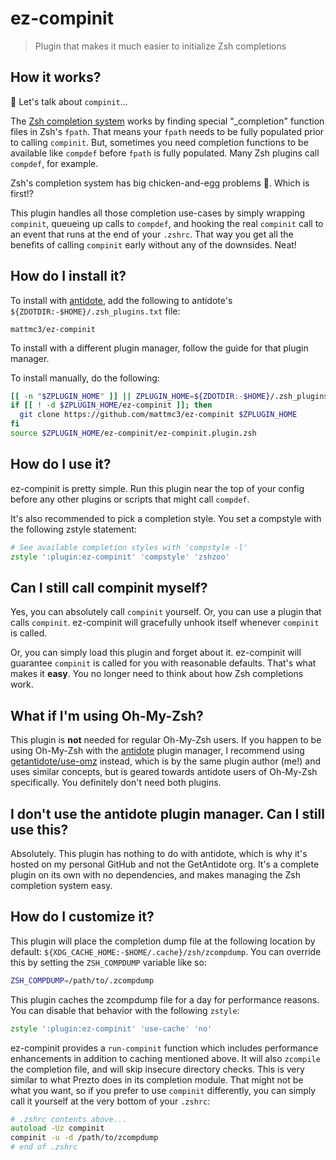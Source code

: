 # ez-compinit

> Plugin that makes it much easier to initialize Zsh completions

## How it works?

:hatching_chick: Let's talk about `compinit`...

The [Zsh completion system][zsh-completion-system] works by finding special
"_completion" function files in Zsh's `fpath`. That means your `fpath` needs to be fully
populated prior to calling `compinit`. But, sometimes you need completion functions to
be available like `compdef` before `fpath` is fully populated. Many Zsh plugins call
`compdef`, for example.

Zsh's completion system has big chicken-and-egg problems :hatching_chick:. Which is first!?

This plugin handles all those completion use-cases by simply wrapping `compinit`,
queueing up calls to `compdef`, and hooking the real `compinit` call to an event
that runs at the end of your `.zshrc`. That way you get all the benefits of calling
`compinit` early without any of the downsides. Neat!

## How do I install it?

To install with [antidote], add the following to antidote's
`${ZDOTDIR:-$HOME}/.zsh_plugins.txt` file:

```
mattmc3/ez-compinit
```

To install with a different plugin manager, follow the guide for that plugin manager.

To install manually, do the following:

```zsh
[[ -n "$ZPLUGIN_HOME" ]] || ZPLUGIN_HOME=${ZDOTDIR:-$HOME}/.zsh_plugins
if [[ ! -d $ZPLUGIN_HOME/ez-compinit ]]; then
  git clone https://github.com/mattmc3/ez-compinit $ZPLUGIN_HOME
fi
source $ZPLUGIN_HOME/ez-compinit/ez-compinit.plugin.zsh
```

## How do I use it?

ez-compinit is pretty simple. Run this plugin near the top of your config before any
other plugins or scripts that might call `compdef`.

It's also recommended to pick a completion style. You set a compstyle with the following
zstyle statement:

```zsh
# See available completion styles with 'compstyle -l'
zstyle ':plugin:ez-compinit' 'compstyle' 'zshzoo'
```

## Can I still call compinit myself?

Yes, you can absolutely call `compinit` yourself. Or, you can use a plugin that calls
`compinit`. ez-compinit will gracefully unhook itself whenever `compinit` is called.

Or, you can simply load this plugin and forget about it. ez-compinit will guarantee
`compinit` is called for you with reasonable defaults. That's what makes it **easy**.
You no longer need to think about how Zsh completions work.

## What if I'm using Oh-My-Zsh?

This plugin is **not** needed for regular Oh-My-Zsh users. If you happen to be using
Oh-My-Zsh with the [antidote] plugin manager, I recommend using
[getantidote/use-omz][use-omz] instead, which is by the same plugin author (me!) and
uses similar concepts, but is geared towards antidote users of Oh-My-Zsh specifically.
You definitely don't need both plugins.

## I don't use the antidote plugin manager. Can I still use this?

Absolutely. This plugin has nothing to do with antidote, which is why it's hosted on my
personal GitHub and not the GetAntidote org. It's a complete plugin on its own with no
dependencies, and makes managing the Zsh completion system easy.

## How do I customize it?

This plugin will place the completion dump file at the following location by default:
`${XDG_CACHE_HOME:-$HOME/.cache}/zsh/zcompdump`. You can override this by setting
the `ZSH_COMPDUMP` variable like so:

```zsh
ZSH_COMPDUMP=/path/to/.zcompdump
```

This plugin caches the zcompdump file for a day for performance reasons. You can disable
that behavior with the following `zstyle`:

```zsh
zstyle ':plugin:ez-compinit' 'use-cache' 'no'
```

ez-compinit provides a `run-compinit` function which includes performance enhancements
in addition to caching mentioned above. It will also `zcompile` the completion file, and
will skip insecure directory checks. This is very similar to what Prezto does in its
completion module. That might not be what you want, so if you prefer to use `compinit`
differently, you can simply call it yourself at the very bottom of your `.zshrc`:

```zsh
# .zshrc contents above...
autoload -Uz compinit
compinit -u -d /path/to/zcompdump
# end of .zshrc
```

[antidote]: https://getantidote.github.io
[use-omz]: https://github.com/getantidote/use-omz
[zsh-completion-system]: https://zsh.sourceforge.io/Doc/Release/Completion-System.html#index-completion-system
